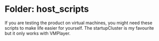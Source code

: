 # Folder: host_scripts
If you are testing the product on virtual machines, you might need these scripts to make life easier for yourself. The startupCluster is my favourite but it only works with VMPlayer.